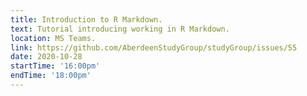 ```yaml
---
title: Introduction to R Markdown.
text: Tutorial introducing working in R Markdown.
location: MS Teams.
link: https://github.com/AberdeenStudyGroup/studyGroup/issues/55
date: 2020-10-28
startTime: '16:00pm'
endTime: '18:00pm'
---
```

